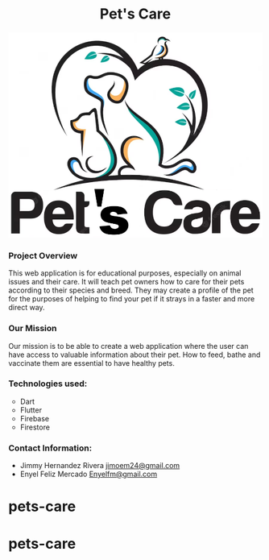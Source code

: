 # <div align="center">Pet's Care</div>

<p align="center">
    <img width="550" src="https://github.com/JimmyHernandez/landing_pagePC/blob/main/image/PetsCareLogo.png" alt="Alt Text" alt="Material Bread logo">
</p>

### Project Overview

This web application is for educational purposes, especially on animal issues and their care. It will teach pet owners how to care for their pets according to their species and breed. They may create a profile of the pet for the purposes of helping to find your pet if it strays in a faster and more direct way.

### Our Mission

Our mission is to be able to create a web application where the user can have access to valuable information about their pet. How to feed, bathe and vaccinate them are essential to have healthy pets.

### Technologies used:

<ul style="list-style-type:circle;">
    <li>Dart</li>
    <li>Flutter</li>
    <li>Firebase</li>
    <li>Firestore</li>
</ul>

### Contact Information:

- Jimmy Hernandez Rivera <jimoem24@gmail.com>
- Enyel Feliz Mercado <Enyelfm@gmail.com>

# pets-care
# pets-care
